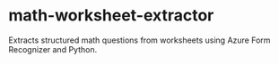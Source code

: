 # math-worksheet-extractor
Extracts structured math questions from worksheets using Azure Form Recognizer and Python.
